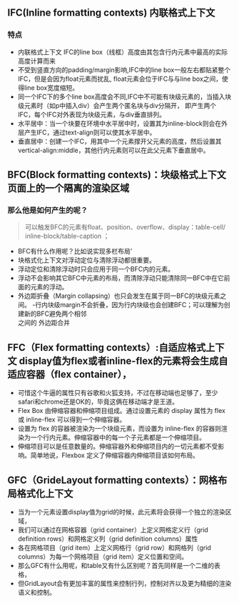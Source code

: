 ## IFC(Inline formatting contexts) 内联格式上下文
### 特点
- 内联格式上下文 IFC的line box（线框）高度由其包含行内元素中最高的实际高度计算而来
- 不受到竖直方向的padding/margin影响,IFC中的line box一般左右都贴紧整个IFC，但是会因为float元素而扰乱,
  float元素会位于IFC与与line box之间，使得line box宽度缩短。 
- 同一个IFC下的多个line box高度会不同,IFC中不可能有块级元素的，当插入块级元素时（如p中插入div）会产生两个匿名块与div分隔开， 
  即产生两个IFC，每个IFC对外表现为块级元素，与div垂直排列。  
- 水平居中：当一个块要在环境中水平居中时，设置其为inline-block则会在外层产生IFC，通过text-align则可以使其水平居中。
- 垂直居中：创建一个IFC，用其中一个元素撑开父元素的高度，然后设置其vertical-align:middle，其他行内元素则可以在此父元素下垂直居中。

## BFC(Block formatting contexts)：块级格式上下文 页面上的一个隔离的渲染区域
### 那么他是如何产生的呢？
> 可以触发BFC的元素有float、position、overflow、display：table-cell/ inline-block/table-caption ；
- BFC有什么作用呢？比如说实现多栏布局’
- 块格式化上下文对浮动定位与清除浮动都很重要。
- 浮动定位和清除浮动时只会应用于同一个BFC内的元素。
- 浮动不会影响其它BFC中元素的布局，而清除浮动只能清除同一BFC中在它前面的元素的浮动。
- 外边距折叠（Margin collapsing）也只会发生在属于同一BFC的块级元素之间。
-行内块级margin不会折叠，因为行内块级也会创建BFC；可以理解为创建新的BFC避免两个相邻 <div> 之间的 外边距合并 

## FFC（Flex formatting contexts）:自适应格式上下文 display值为flex或者inline-flex的元素将会生成自适应容器（flex container），
- 可惜这个牛逼的属性只有谷歌和火狐支持，不过在移动端也足够了，至少safari和chrome还是OK的，毕竟这俩在移动端才是王道。
- Flex Box 由伸缩容器和伸缩项目组成。通过设置元素的 display 属性为 flex 或 inline-flex 可以得到一个伸缩容器。
- 设置为 flex 的容器被渲染为一个块级元素，而设置为 inline-flex 的容器则渲染为一个行内元素。伸缩容器中的每一个子元素都是一个伸缩项目。
- 伸缩项目可以是任意数量的。伸缩容器外和伸缩项目内的一切元素都不受影响。简单地说，Flexbox 定义了伸缩容器内伸缩项目该如何布局。

## GFC（GrideLayout formatting contexts）：网格布局格式化上下文 
- 当为一个元素设置display值为grid的时候，此元素将会获得一个独立的渲染区域，
- 我们可以通过在网格容器（grid container）上定义网格定义行（grid definition rows）和网格定义列（grid definition columns）属性
- 各在网格项目（grid item）上定义网格行（grid row）和网格列（grid columns）为每一个网格项目（grid item）定义位置和空间。
- 那么GFC有什么用呢，和table又有什么区别呢？首先同样是一个二维的表格，
- 但GridLayout会有更加丰富的属性来控制行列，控制对齐以及更为精细的渲染语义和控制。

